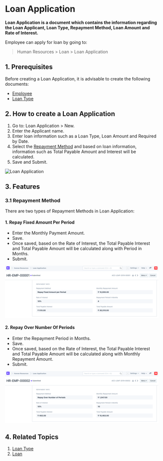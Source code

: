 
# Loan Application



**Loan Application is a document which contains the information regarding the Loan Applicant, Loan Type, Repayment Method, Loan Amount and Rate of Interest.**


Employee can apply for loan by going to:


> Human Resources > Loan > Loan Application


## 1. Prerequisites


Before creating a Loan Application, it is advisable to create the following documents:


* [Employee](/docs/en/human-resources/employee)
* [Loan Type](/docs/en/human-resources/loan-type)


## 2. How to create a Loan Application


1. Go to: Loan Application > New.
2. Enter the Applicant name.
3. Enter loan information such as a Loan Type, Loan Amount and Required by Date.
4. Select the [Repayment Method](#3-1-repayment-method) and based on loan information, information such as Total Payable Amount and Interest will be calculated.
5. Save and Submit.


![Loan Application](/files/loan-application99399a.png)


## 3. Features


### 3.1 Repayment Method


There are two types of Repayment Methods in Loan Application:


#### 1. Repay Fixed Amount Per Period


* Enter the Monthly Payment Amount.
* Save.
* Once saved, based on the Rate of Interest, the Total Payable Interest and Total Payable Amount will be calculated along with Period in Months.
* Submit.


![Repayment Fixed Amount Per Period](/files/repayment-period-in-months.png)


#### 2. Repay Over Number Of Periods


* Enter the Repayment Period in Months.
* Save.
* Once saved, based on the Rate of Interest, the Total Payable Interest and Total Payable Amount will be calculated along with Monthly Repayment Amount.
* Submit.


![Repayment Fixed Amount Per Period](/files/repayment2.png)


## 4. Related Topics


1. [Loan Type](/docs/en/human-resources/loan-type)
2. [Loan](/docs/en/human-resources/loan)




